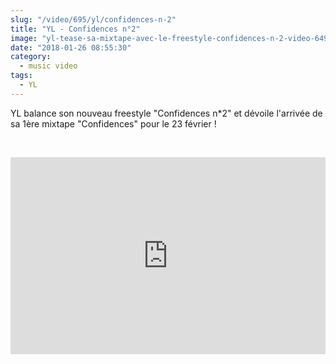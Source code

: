```yaml
--- 
slug: "/video/695/yl/confidences-n-2"
title: "YL - Confidences n°2"
image: "yl-tease-sa-mixtape-avec-le-freestyle-confidences-n-2-video-649.jpg"
date: "2018-01-26 08:55:30"
category:
  - music video
tags:
  - YL
---
```

<p>YL balance son nouveau freestyle "Confidences n*2" et dévoile l'arrivée de sa 1ère mixtape "Confidences" pour le 23 février !</p><br/><p><iframe src="https://www.facebook.com/plugins/video.php?href=https%3A%2F%2Fwww.facebook.com%2FYLVRAIEPAGE%2Fvideos%2F569563056717147%2F&show_text=0&width=560" width="100%" height="315" style="border:none;overflow:hidden" scrolling="no" frameborder="0" allowTransparency="true" allowFullScreen="true"></iframe></p>